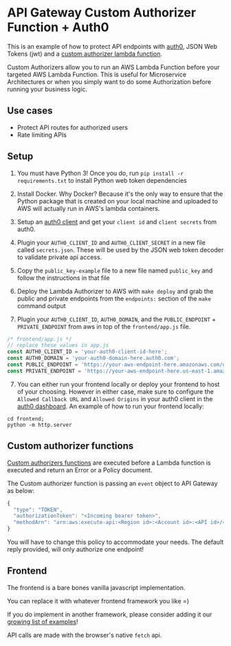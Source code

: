 <!--
title: 'AWS API Gateway Custom Authorizer Function with Auth0 example in Python'
description: 'This is an example of how to protect API endpoints with Auth0, JSON Web Tokens (jwt) and a custom authorizer lambda function in Python 3.'
layout: Doc
framework: v1
platform: AWS
language: Python
authorLink: 'https://github.com/BrianAndersen78'
authorName: BrianAndersen78
authorAvatar: 'https://avatars3.githubusercontent.com/u/30560831?v=4&s=140'
-->
# API Gateway Custom Authorizer Function + Auth0

This is an example of how to protect API endpoints with [auth0](https://auth0.com/), JSON Web Tokens (jwt) and a [custom authorizer lambda function](https://serverless.com/framework/docs/providers/aws/events/apigateway#http-endpoints-with-custom-authorizers).

Custom Authorizers allow you to run an AWS Lambda Function before your targeted AWS Lambda Function. This is useful for Microservice Architectures or when you simply want to do some Authorization before running your business logic.

## Use cases

- Protect API routes for authorized users
- Rate limiting APIs

## Setup

1. You must have Python 3! Once you do, run `pip install -r requirements.txt` to install Python web token dependencies

2. Install Docker. Why Docker? Because it's the only way to ensure that the Python package that is
   created on your local machine and uploaded to AWS will actually run in AWS's lambda containers. 

2. Setup an [auth0 client](https://auth0.com/docs/clients) and get your `client id` and `client secrets` from auth0.

3. Plugin your `AUTH0_CLIENT_ID` and `AUTH0_CLIENT_SECRET` in a new file called `secrets.json`. These will be used by the JSON web token decoder to validate private api access.

4. Copy the `public_key-example` file to a new file named `public_key` and follow the instructions in that file

5. Deploy the Lambda Authorizer to AWS with `make deploy` and grab the public and private endpoints from the `endpoints:` section of the `make` command output

6. Plugin your `AUTH0_CLIENT_ID`, `AUTH0_DOMAIN`, and the `PUBLIC_ENDPOINT` + `PRIVATE_ENDPOINT` from aws in top of the `frontend/app.js` file.

  ```js
  /* frontend/app.js */
  // replace these values in app.js
  const AUTH0_CLIENT_ID = 'your-auth0-client-id-here';
  const AUTH0_DOMAIN = 'your-auth0-domain-here.auth0.com';
  const PUBLIC_ENDPOINT = 'https://your-aws-endpoint-here.amazonaws.com/dev/api/public';
  const PRIVATE_ENDPOINT = 'https://your-aws-endpoint-here.us-east-1.amazonaws.com/dev/api/private';
  ```

7. You can either run your frontend locally or deploy your frontend to host of your choosing. However in either case, make sure to configure the `Allowed Callback URL` and `Allowed Origins` in your auth0 client in the [auth0 dashboard](https://manage.auth0.com). An example of how to run your frontend locally:

  ```
  cd frontend;
  python -m http.server
  ```


## Custom authorizer functions

[Custom authorizers functions](https://aws.amazon.com/blogs/compute/introducing-custom-authorizers-in-amazon-api-gateway/) are executed before a Lambda function is executed and return an Error or a Policy document.

The Custom authorizer function is passing an `event` object to API Gateway as below:
```javascript
{
  "type": "TOKEN",
  "authorizationToken": "<Incoming bearer token>",
  "methodArn": "arn:aws:execute-api:<Region id>:<Account id>:<API id>/<Stage>/<Method>/<Resource path>"
}
```
You will have to change this policy to accommodate your needs. The default reply provided, will only authorize one endpoint!

## Frontend

The frontend is a bare bones vanilla javascript implementation.

You can replace it with whatever frontend framework you like =)

If you do implement in another framework, please consider adding it our [growing list of examples](https://github.com/serverless/examples/)!

API calls are made with the browser's native `fetch` api.
